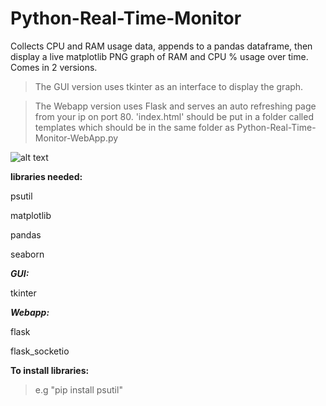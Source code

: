 # Python-Real-Time-Monitor

Collects CPU and RAM usage data, appends to a pandas dataframe, 
then display a live matplotlib PNG graph of RAM and CPU % usage over time.
Comes in 2 versions.

>The GUI version uses tkinter as an interface to display the graph.

>The Webapp version uses Flask and serves an auto refreshing page from your ip on port 80.
>'index.html' should be put in a folder called templates which should be in
>the same folder as Python-Real-Time-Monitor-WebApp.py


![alt text](https://github.com/BobbyLeonard/Python-Utilisation-Monitor/blob/master/sns.jpg)

**libraries needed:**
  
  psutil
  
  matplotlib
  
  pandas
  
  seaborn
  
***GUI:***

  tkinter

***Webapp:***

  flask

  flask_socketio
  
**To install libraries:** 

>e.g "pip install psutil"
